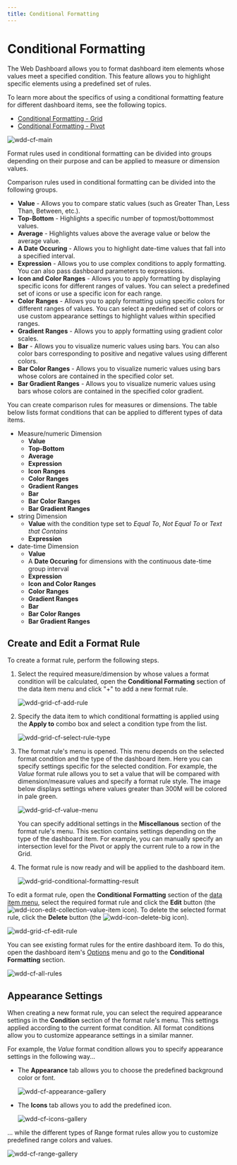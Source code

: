 ```yaml
---
title: Conditional Formatting
---
```

# Conditional Formatting
The Web Dashboard allows you to format dashboard item elements whose values meet a specified condition. This feature allows you to highlight specific elements using a predefined set of rules.

To learn more about the specifics of using a conditional formatting feature for different dashboard items, see the following topics.
* [Conditional Formatting - Grid](../designing-dashboard-items/grid/conditional-formatting.md)
* [Conditional Formatting - Pivot](../designing-dashboard-items/pivot/conditional-formatting.md)

![wdd-cf-main](../../../images/img126130.png)

Format rules used in conditional formatting can be divided into groups depending on their purpose and can be applied to measure or dimension values.

Comparison rules used in conditional formatting can be divided into the following groups.
* **Value** - Allows you to compare static values (such as Greater Than, Less Than, Between, etc.).
* **Top-Bottom** - Highlights a specific number of topmost/bottommost values.
* **Average** - Highlights values above the average value or below the average value.
* **A Date Occuring** - Allows you to highlight date-time values that fall into a specified interval.
* **Expression** - Allows you to use complex conditions to apply formatting. You can also pass dashboard parameters to expressions.
* **Icon and Color Ranges** - Allows you to apply formatting by displaying specific icons for different ranges of values. You can select a predefined set of icons or use a specific icon for each range.
* **Color Ranges** - Allows you to apply formatting using specific colors for different ranges of values. You can select a predefined set of colors or use custom appearance settings to highlight values within specified ranges.
* **Gradient Ranges** - Allows you to apply formatting using gradient color scales.
* **Bar** - Allows you to visualize numeric values using bars. You can also color bars corresponding to positive and negative values using different colors.
* **Bar Color Ranges** - Allows you to visualize numeric values using bars whose colors are contained in the specified color set.
* **Bar Gradient Ranges** - Allows you to visualize numeric values using bars whose colors are contained in the specified color gradient.

You can create comparison rules for measures or dimensions. The table below lists format conditions that can be applied to different types of data items.
* Measure/numeric Dimension
	* **Value**
	* **Top-Bottom**
	* **Average**
	* **Expression**
	* **Icon Ranges**
	* **Color Ranges**
	* **Gradient Ranges**
	* **Bar**
	* **Bar Color Ranges**
	* **Bar Gradient Ranges**
* string Dimension
	* **Value** with the condition type set to _Equal To_, _Not Equal To_ or _Text that Contains_
	* **Expression**
* date-time Dimension
	* **Value**
	* A **Date Occuring** for dimensions with the continuous date-time group interval
	* **Expression**
	* **Icon and Color Ranges**
	* **Color Ranges**
	* **Gradient Ranges**
	* **Bar**
	* **Bar Color Ranges**
	* **Bar Gradient Ranges**

## Create and Edit a Format Rule
To create a format rule, perform the following steps.
1. Select the required measure/dimension by whose values a format condition will be calculated, open the **Conditional Formating** section of the data item menu and click "+" to add a new format rule.
	
	![wdd-grid-cf-add-rule](../../../images/img126022.png)
2. Specify the data item to which conditional formatting is applied using the **Apply to** combo box and select a condition type from the list.
	
	![wdd-grid-cf-select-rule-type](../../../images/img126024.png)
3. The format rule's menu is opened. This menu depends on the selected format condition and the type of the dashboard item. Here you can specify settings specific for the selected condition. For example, the _Value_ format rule allows you to set a value that will be compared with dimension/measure values and specify a format rule style. The image below displays settings where values greater than 300M will be colored in pale green.
	
	![wdd-grid-cf-value-menu](../../../images/img126023.png)
	
	You can specify additional settings in the **Miscellanous** section of the format rule's menu. This section contains settings depending on the type of the dashboard item. For example, you can manually specify an intersection level for the Pivot or apply the current rule to a row in the Grid.
4. The format rule is now ready and will be applied to the dashboard item. 
	
	![wdd-grid-conditional-formatting-result](../../../images/img126049.png)

To edit a format rule, open the **Conditional Formatting** section of the [data item menu](../ui-elements/data-item-menu.md), select the required format rule and click the **Edit** button (the ![wdd-icon-edit-collection-value-item](../../../images/img126050.png) icon). To delete the selected format rule, click the **Delete** button (the ![wdd-icon-delete-big](../../../images/img126104.png) icon).

![wdd-grid-cf-edit-rule](../../../images/img126025.png)

You can see existing format rules for the entire dashboard item. To do this, open the dashboard item's [Options](../ui-elements/dashboard-item-menu.md) menu and go to the **Conditional Formatting** section.

![wdd-cf-all-rules](../../../images/img126046.png)

## Appearance Settings
When creating a new format rule, you can select the required appearance settings in the **Condition** section of the format rule's menu. This settings applied according to the current format condition. All format conditions allow you to customize appearance settings in a similar manner.

For example, the _Value_ format condition allows you to specify appearance settings in the following way...
* The **Appearance** tab allows you to choose the predefined background color or font.
	
	![wdd-cf-appearance-gallery](../../../images/img126044.png)
* The **Icons** tab allows you to add the predefined icon.
	
	![wdd-cf-icons-gallery](../../../images/img126045.png)

... while the different types of Range format rules allow you to customize predefined range colors and values.

![wdd-cf-range-gallery](../../../images/img126043.png)